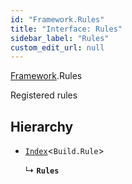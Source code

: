 ```yaml
---
id: "Framework.Rules"
title: "Interface: Rules"
sidebar_label: "Rules"
custom_edit_url: null
---
```


[Framework](../namespaces/Framework.md).Rules

Registered rules

## Hierarchy

- [`Index`](../namespaces/Framework.md#index)<`Build.Rule`\>

  ↳ **`Rules`**
